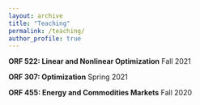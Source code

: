 ```yaml
---
layout: archive
title: "Teaching"
permalink: /teaching/
author_profile: true
---
```


**ORF 522: Linear and Nonlinear Optimization**
Fall 2021

**ORF 307: Optimization**
Spring 2021

**ORF 455: Energy and Commodities Markets**
Fall 2020


